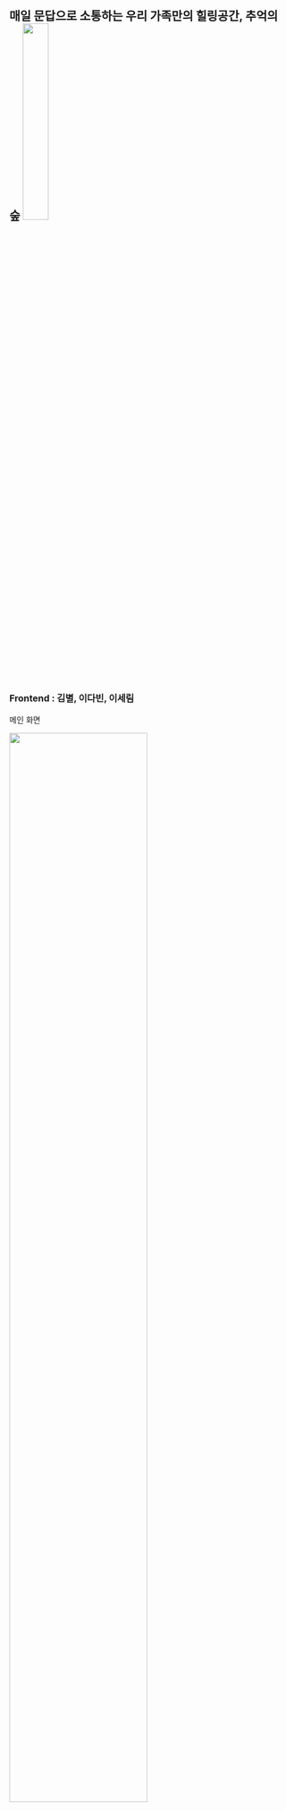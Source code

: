 ## 매일 문답으로 소통하는 우리 가족만의 힐링공간, 추억의 숲 <img src = "https://github.com/user-attachments/assets/5d2aa3c3-b8b2-4777-a871-56b090ab12b0.png" width="30%" height="30%"> 
### Frontend : 김별, 이다빈, 이세림
메인 화면

<img src = "https://github.com/user-attachments/assets/ce02efea-f51b-4f4f-a4b5-809daa07766f.png" width="70%" height="70%"> 


나무 성장 디자인

![나무 성장 디자인](https://github.com/user-attachments/assets/014e0d16-8737-44cb-9a7b-2c981a6a7114)


질문 답변 페이지

![질문 상세 페이지-1](https://github.com/user-attachments/assets/a481f10e-6b37-4579-84e3-3af87de818bf)


질문 생성 페이지

![질문 생성하기](https://github.com/user-attachments/assets/e44ac4af-820a-43d5-971d-237e0a4cfc2f)


질문 리스트 페이지

![질문 리스트](https://github.com/user-attachments/assets/df983864-f760-4604-a7d3-235ac72a69ba)


추억 저장소 페이지

![저장소](https://github.com/user-attachments/assets/83ccd3fb-73c3-4c02-836c-a102a1c824ce)


상점 페이지

![상점](https://github.com/user-attachments/assets/6d7893ed-1417-48f2-9921-087f8ea85de8)

